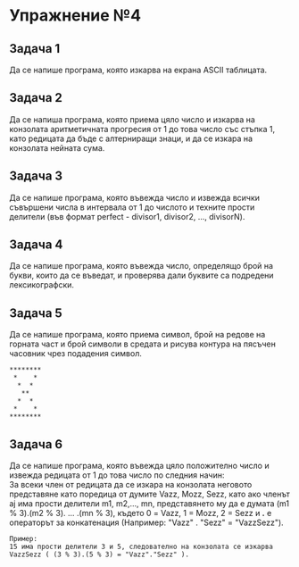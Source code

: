 # Упражнение №4

## Задача 1
Да се напише програма, която изкарва на екрана ASCII таблицата.

## Задача 2
Да се напиша програма, която приема цяло число и изкарва на конзолата аритметичната прогресия от 1 до това число със стъпка 1, като редицата да бъде с алтерниращи знаци,
и да се изкара на конзолата нейната сума.

## Задача 3
Да се напише програма, която въвежда число и извежда всички съвършени числа в интервала от 1 до числото и техните прости делители (във формат perfect - divisor1, divisor2, ..., divisorN).


## Задача 4
Да се напише програма, която въвежда число, определящо брой на букви, които да се въведат, и проверява дали буквите са подредени лексикографски.

## Задача 5
Да се напише програма, която приема символ, брой на редове на горната част и брой символи в средата и рисува контура на пясъчен часовник чрез подадения символ.
```
********
 *    * 
  *  * 
   **
  *  *
 *    * 
********
```

## Задача 6
Да се напише програма, която въвежда цяло положително число и извежда редицата от 1 до това число по следния начин:  
За всеки член от редицата да се изкара на конзолата неговото представяне като поредица от думите Vazz, Mozz, Sezz, като ако членът aj има прости делители m1, m2,..., mn, представянето му
да е думата (m1 % 3).(m2 % 3). ... .(mn % 3), където 0 = Vazz, 1 = Mozz, 2 = Sezz и **.** е операторът за конкатенация (Например: "Vazz" . "Sezz" = "VazzSezz").  
```
Пример:
15 има прости делители 3 и 5, следователно на конзолата се изкарва VazzSezz ( (3 % 3).(5 % 3) = "Vazz"."Sezz" ). 
```
